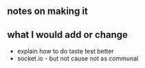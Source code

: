 ## notes on making it

## what I would add or change
- explain how to do taste test better
- socket.io - but not cause not as communal

